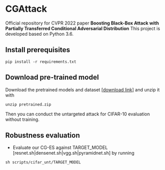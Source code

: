 # CGAttack
Official repository for CVPR 2022 paper **Boosting Black-Box Attack with Partially Transferred Conditional Adversarial Distribution**
This project is developed based on Python 3.6. 

## Install prerequisites
```
pip install -r requirements.txt
```

## Download pre-trained model
Download the pretrained models and dataset [[download link]](https://drive.google.com/file/d/1WwclqsVxezicWHTZeif7HzwWUjCXCkyt/view?usp=sharing) and unzip it with 
```
unzip pretrained.zip
```
Then you can conduct the untargeted attack for CIFAR-10 evaluation without training.


## Robustness evaluation
* Evaluate our CG-ES against TARGET_MODEL [resnet.sh|densenet.sh|vgg.sh|pyramidnet.sh] by running

```
sh scripts/cifar_unt/TARGET_MODEL
```



